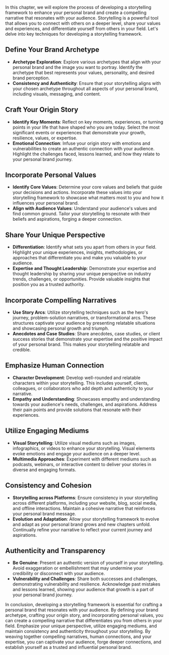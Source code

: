 
In this chapter, we will explore the process of developing a storytelling framework to enhance your personal brand and create a compelling narrative that resonates with your audience. Storytelling is a powerful tool that allows you to connect with others on a deeper level, share your values and experiences, and differentiate yourself from others in your field. Let's delve into key techniques for developing a storytelling framework.

Define Your Brand Archetype
---------------------------

* **Archetype Exploration**: Explore various archetypes that align with your personal brand and the image you want to portray. Identify the archetype that best represents your values, personality, and desired brand perception.
* **Consistency and Authenticity**: Ensure that your storytelling aligns with your chosen archetype throughout all aspects of your personal brand, including visuals, messaging, and content.

Craft Your Origin Story
-----------------------

* **Identify Key Moments**: Reflect on key moments, experiences, or turning points in your life that have shaped who you are today. Select the most significant events or experiences that demonstrate your growth, resilience, values, or expertise.
* **Emotional Connection**: Infuse your origin story with emotions and vulnerabilities to create an authentic connection with your audience. Highlight the challenges faced, lessons learned, and how they relate to your personal brand journey.

Incorporate Personal Values
---------------------------

* **Identify Core Values**: Determine your core values and beliefs that guide your decisions and actions. Incorporate these values into your storytelling framework to showcase what matters most to you and how it influences your personal brand.
* **Align with Audience Values**: Understand your audience's values and find common ground. Tailor your storytelling to resonate with their beliefs and aspirations, forging a deeper connection.

Share Your Unique Perspective
-----------------------------

* **Differentiation**: Identify what sets you apart from others in your field. Highlight your unique experiences, insights, methodologies, or approaches that differentiate you and make you valuable to your audience.
* **Expertise and Thought Leadership**: Demonstrate your expertise and thought leadership by sharing your unique perspective on industry trends, challenges, or opportunities. Provide valuable insights that position you as a trusted authority.

Incorporate Compelling Narratives
---------------------------------

* **Use Story Arcs**: Utilize storytelling techniques such as the hero's journey, problem-solution narratives, or transformational arcs. These structures captivate your audience by presenting relatable situations and showcasing personal growth and triumph.
* **Anecdotes and Case Studies**: Share anecdotes, case studies, or client success stories that demonstrate your expertise and the positive impact of your personal brand. This makes your storytelling relatable and credible.

Emphasize Human Connection
--------------------------

* **Character Development**: Develop well-rounded and relatable characters within your storytelling. This includes yourself, clients, colleagues, or collaborators who add depth and authenticity to your narrative.
* **Empathy and Understanding**: Showcases empathy and understanding towards your audience's needs, challenges, and aspirations. Address their pain points and provide solutions that resonate with their experiences.

Utilize Engaging Mediums
------------------------

* **Visual Storytelling**: Utilize visual mediums such as images, infographics, or videos to enhance your storytelling. Visual elements evoke emotions and engage your audience on a deeper level.
* **Multimedia Approaches**: Experiment with different mediums such as podcasts, webinars, or interactive content to deliver your stories in diverse and engaging formats.

Consistency and Cohesion
------------------------

* **Storytelling across Platforms**: Ensure consistency in your storytelling across different platforms, including your website, blog, social media, and offline interactions. Maintain a cohesive narrative that reinforces your personal brand message.
* **Evolution and Adaptation**: Allow your storytelling framework to evolve and adapt as your personal brand grows and new chapters unfold. Continually refine your narrative to reflect your current journey and aspirations.

Authenticity and Transparency
-----------------------------

* **Be Genuine**: Present an authentic version of yourself in your storytelling. Avoid exaggeration or embellishment that may undermine your credibility or disconnect with your audience.
* **Vulnerability and Challenges**: Share both successes and challenges, demonstrating vulnerability and resilience. Acknowledge past mistakes and lessons learned, showing your audience that growth is a part of your personal brand journey.

In conclusion, developing a storytelling framework is essential for crafting a personal brand that resonates with your audience. By defining your brand archetype, crafting your origin story, and incorporating personal values, you can create a compelling narrative that differentiates you from others in your field. Emphasize your unique perspective, utilize engaging mediums, and maintain consistency and authenticity throughout your storytelling. By weaving together compelling narratives, human connections, and your expertise, you can captivate your audience, forge deeper connections, and establish yourself as a trusted and influential personal brand.
